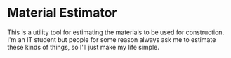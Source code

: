 # Material Estimator

This is a utility tool for estimating the materials to be used for construction. I'm an IT student but people for some reason always ask me to estimate these kinds of things, so I'll just make my life simple.
